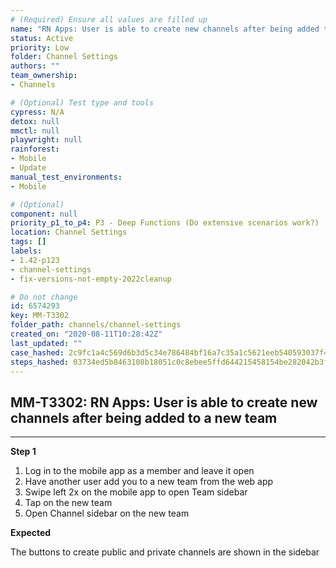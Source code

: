 ```yaml
---
# (Required) Ensure all values are filled up
name: "RN Apps: User is able to create new channels after being added to a new team"
status: Active
priority: Low
folder: Channel Settings
authors: ""
team_ownership: 
- Channels

# (Optional) Test type and tools
cypress: N/A
detox: null
mmctl: null
playwright: null
rainforest: 
- Mobile
- Update
manual_test_environments: 
- Mobile

# (Optional)
component: null
priority_p1_to_p4: P3 - Deep Functions (Do extensive scenarios work?)
location: Channel Settings
tags: []
labels: 
- 1.42-p123
- channel-settings
- fix-versions-not-empty-2022cleanup

# Do not change
id: 6574293
key: MM-T3302
folder_path: channels/channel-settings
created_on: "2020-08-11T10:28:42Z"
last_updated: ""
case_hashed: 2c9fc1a4c569d6b3d5c34e786484bf16a7c35a1c5621eeb540593037f4737c94b08db58a6ce58dc68dbb731f4ebdc087
steps_hashed: 03734ed5b8463108b18051c0c8ebee5ffd644215458154be282042b3f63c56f4141418ecc5dae913cca631661cb1bc30
---
```


## MM-T3302: RN Apps: User is able to create new channels after being added to a new team

---

**Step 1**

1. Log in to the mobile app as a member and leave it open
2. Have another user add you to a new team from the web app
3. Swipe left 2x on the mobile app to open Team sidebar
4. Tap on the new team
5. Open Channel sidebar on the new team

**Expected**

The buttons to create public and private channels are shown in the sidebar

